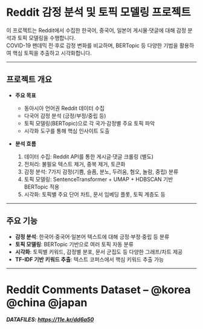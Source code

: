 # Reddit 감정 분석 및 토픽 모델링 프로젝트

이 프로젝트는 Reddit에서 수집한 한국어, 중국어, 일본어 게시물·댓글에 대해 감정 분석과 토픽 모델링을 수행합니다.  
COVID-19 팬데믹 전·후로 감정 변화를 비교하며, BERTopic 등 다양한 기법을 활용하여 핵심 토픽을 추출하고 시각화합니다.

---

## 프로젝트 개요

- **주요 목표**  
  - 동아시아 언어권 Reddit 데이터 수집  
  - 다국어 감정 분석 (긍정/부정/중립 등)  
  - 토픽 모델링(BERTopic)으로 각 국가·감정별 주요 토픽 파악  
  - 시각화 도구를 통해 핵심 인사이트 도출

- **분석 흐름**  
  1. 데이터 수집: Reddit API를 통한 게시글·댓글 크롤링 (별도)
  2. 전처리: 불필요 텍스트 제거, 중복 제거, 토큰화  
  3. 감정 분석: 7가지 감정(기쁨, 슬픔, 분노, 두려움, 혐오, 놀람, 중립) 분류  
  4. 토픽 모델링: SentenceTransformer + UMAP + HDBSCAN 기반 BERTopic 적용  
  5. 시각화: 토픽별 주요 단어 차트, 문서 임베딩 플롯, 토픽 계층도 등

---

## 주요 기능

- **감정 분석**: 한국어·중국어·일본어 텍스트에 대해 긍정·부정·중립 등 분류  
- **토픽 모델링**: BERTopic 기반으로 여러 토픽 자동 분류  
- **시각화**: 토픽별 키워드, 감정별 분포, 문서 군집도 등 다양한 그래프/차트 제공  
- **TF-IDF 기반 키워드 추출**: 텍스트 코퍼스에서 핵심 키워드 추출 가능

---

# Reddit Comments Dataset – @korea @china @japan<br/>
***DATAFILES: https://11e.kr/dd6a50***
